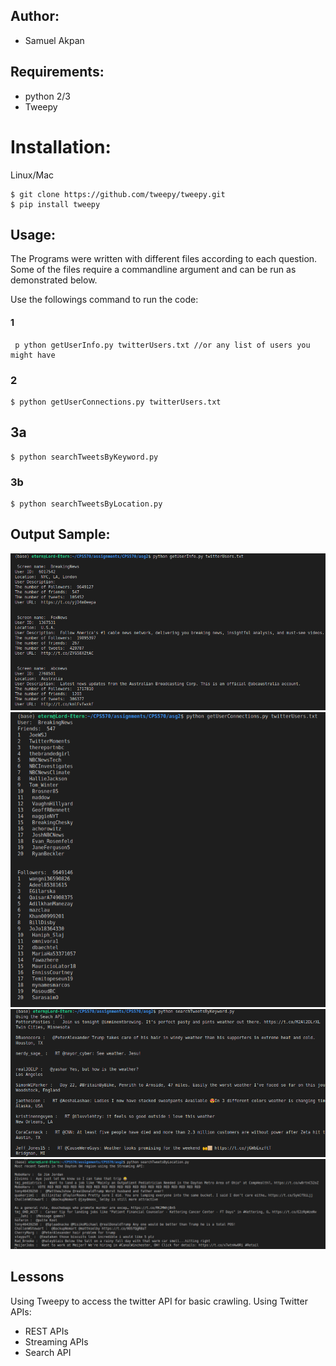 ## Author:
* Samuel Akpan

## Requirements:
* python 2/3
* Tweepy
# Installation:
Linux/Mac
```
$ git clone https://github.com/tweepy/tweepy.git
$ pip install tweepy
```

## Usage:

The Programs were written with different files according to each question. Some of the files require a commandline argument and can be run as demonstrated below.

Use the followings command to run the code:
#### 1

```
 p ython getUserInfo.py twitterUsers.txt //or any list of users you might have
```

### 2
```
$ python getUserConnections.py twitterUsers.txt
```
## 3a
```
$ python searchTweetsByKeyword.py 
```

### 3b
```
$ python searchTweetsByLocation.py 
```
## Output Sample:

![Part 1 output](1.png)
![Part 2 output](2-ffs.png)
![Part 3a output](3-search.png)
![Part 3b output](3b-region.png)

## Lessons
Using Tweepy to access the twitter API for basic crawling.
Using Twitter APIs:
* REST APIs
* Streaming APIs
* Search API
 








